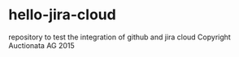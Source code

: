 # hello-jira-cloud
repository to test the integration of github and jira cloud
Copyright Auctionata AG 2015
